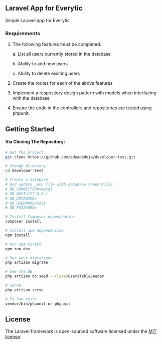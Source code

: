 ## Laravel App for Everytic

Simple Laravel app for Everytic

### Requirements
1. The following features must be completed:
  
    a. List all users currently stored in the database
 
    b. Ability to add new users
  
    c. Ability to delete existing users
    
2. Create the routes for each of the above features
3. Implement a respository design pattern with models when interfacing with the database
4. Ensure the code in the controllers and repositories are tested using phpunit.

Getting Started
---------------

#### Via Cloning The Repository:

```bash
# Get the project
git clone https://github.com/adeadedoja/developer-test.git

# Change directory
cd developer-test

# Create a database
# And update .env file with database credentials
# DB_CONNECTION=mysql
# DB_HOST=127.0.0.1
# DB_DATABASE=
# DB_USERNAME=root
# DB_PASSWORD=

# Install Composer dependencies
composer install

# Install npm dependencies
npm install

# Run npm script
npm run dev

# Run your migrations
php artisan migrate

# See the DB 
php artisan db:seed --class=UsersTableSeeder

# Serve
php artisan serve

# To run tests
vendor/bin/phpunit or phpunit
```

## License

The Laravel framework is open-sourced software licensed under the [MIT license](https://opensource.org/licenses/MIT).
